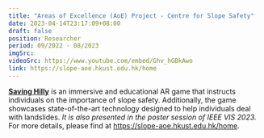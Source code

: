 ```yaml
---
title: "Areas of Excellence (AoE) Project - Centre for Slope Safety"
date: 2023-04-14T23:17:09+08:00
draft: false
position: Researcher
period: 09/2022 - 08/2023
imgSrc:
videoSrc: https://www.youtube.com/embed/Ghv_hGBkAwo
link: https://slope-aoe.hkust.edu.hk/home
---
```


[**Saving Hilly**]() is an immersive and educational AR game that instructs individuals on the importance of slope safety. Additionally, the game showcases state-of-the-art technology designed to help individuals deal with landslides. _It is also presented in the poster session of IEEE VIS 2023._
For more details, please find at https://slope-aoe.hkust.edu.hk/home.
